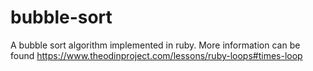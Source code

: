 # bubble-sort

A bubble sort algorithm implemented in ruby. More information can be found https://www.theodinproject.com/lessons/ruby-loops#times-loop
